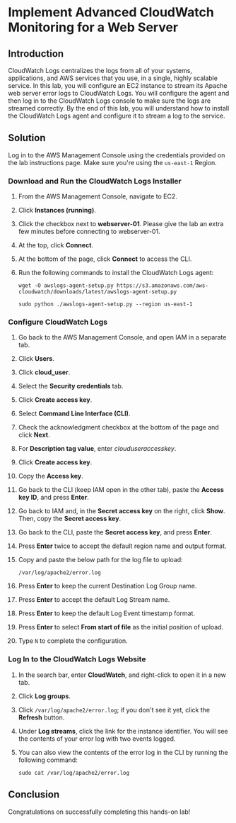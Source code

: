 # Implement Advanced CloudWatch Monitoring for a Web Server

## Introduction

CloudWatch Logs centralizes the logs 
from all of your systems, applications, and AWS services that you use, 
in a single, highly scalable service. In this lab, you will configure an
 EC2 instance to stream its Apache web server error logs to CloudWatch 
Logs. You will configure the agent and then log in to the CloudWatch 
Logs console to make sure the logs are streamed correctly. By the end of
 this lab, you will understand how to install the CloudWatch Logs agent 
and configure it to stream a log to the service.

## Solution

Log in to the AWS Management Console using the credentials provided on the lab instructions page. Make sure you're using the `us-east-1` Region.

### Download and Run the CloudWatch Logs Installer

1. From the AWS Management Console, navigate to EC2.
2. Click **Instances (running)**.
3. Click the checkbox next to **webserver-01**. Please give the lab an extra few minutes before connecting to webserver-01.
4. At the top, click **Connect**.
5. At the bottom of the page, click **Connect** to access the CLI.
6. Run the following commands to install the CloudWatch Logs agent:
    
    ```
    wget -O awslogs-agent-setup.py https://s3.amazonaws.com/aws-cloudwatch/downloads/latest/awslogs-agent-setup.py
    
    ```
    
    ```
    sudo python ./awslogs-agent-setup.py --region us-east-1
    
    ```
    

### Configure CloudWatch Logs

1. Go back to the AWS Management Console, and open IAM in a separate tab.
2. Click **Users**.
3. Click **cloud_user**.
4. Select the **Security credentials** tab.
5. Click **Create access key**.
6. Select **Command Line Interface (CLI)**.
7. Check the acknowledgment checkbox at the bottom of the page and click **Next**.
8. For **Description tag value**, enter *clouduseraccesskey*.
9. Click **Create access key**.
10. Copy the **Access key**.
11. Go back to the CLI (keep IAM open in the other tab), paste the **Access key ID**, and press **Enter**.
12. Go back to IAM and, in the **Secret access key** on the right, click **Show**. Then, copy the **Secret access key**.
13. Go back to the CLI, paste the **Secret access key**, and press **Enter**.
14. Press **Enter** twice to accept the default region name and output format.
15. Copy and paste the below path for the log file to upload:
    
    ```
    /var/log/apache2/error.log
    
    ```
    
16. Press **Enter** to keep the current Destination Log Group name.
17. Press **Enter** to accept the default Log Stream name.
18. Press **Enter** to keep the default Log Event timestamp format.
19. Press **Enter** to select **From start of file** as the initial position of upload.
20. Type `N` to complete the configuration.

### Log In to the CloudWatch Logs Website

1. In the search bar, enter **CloudWatch**, and right-click to open it in a new tab.
2. Click **Log groups**.
3. Click `/var/log/apache2/error.log`; if you don't see it yet, click the **Refresh** button.
4. Under **Log streams**, click the link for the instance identifier. You will see the contents of your error log with two events logged.
5. You can also view the contents of the error log in the CLI by running the following command:
    
    ```
    sudo cat /var/log/apache2/error.log
    
    ```
    

## Conclusion

Congratulations on successfully completing this hands-on lab!